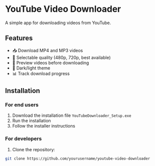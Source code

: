 # YouTube Video Downloader

A simple app for downloading videos from YouTube.

## Features

- 📥 Download MP4 and MP3 videos
- 🎯 Selectable quality (480p, 720p, best available)
- 👀 Preview videos before downloading
- 🌙 Dark/light theme
- 📊 Track download progress

## Installation

### For end users

1. Download the installation file `YouTubeDownloader_Setup.exe`
2. Run the installation
3. Follow the installer instructions

### For developers

1. Clone the repository:
```bash
git clone https://github.com/yourusername/youtube-video-downloader
